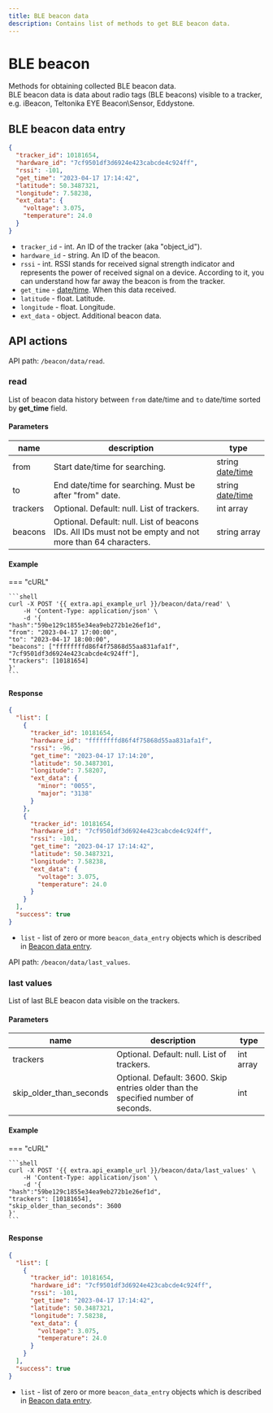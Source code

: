 ```yaml
---
title: BLE beacon data
description: Contains list of methods to get BLE beacon data.
---
```


# BLE beacon

Methods for obtaining collected BLE beacon data.\
BLE beacon data is data about radio tags (BLE beacons) visible to a tracker, e.g. iBeacon, Teltonika EYE Beacon\Sensor, Eddystone.

## BLE beacon data entry

```json
{
  "tracker_id": 10181654,
  "hardware_id": "7cf9501df3d6924e423cabcde4c924ff",
  "rssi": -101,
  "get_time": "2023-04-17 17:14:42",
  "latitude": 50.3487321,
  "longitude": 7.58238,
  "ext_data": {
    "voltage": 3.075,
    "temperature": 24.0
  }
}
```

* `tracker_id` - int. An ID of the tracker (aka "object\_id").
* `hardware_id` - string. An ID of the beacon.
* `rssi` - int. RSSI stands for received signal strength indicator and represents the power of received signal on a device. According to it, you can understand how far away the beacon is from the tracker.
* `get_time` - [date/time](broken-reference). When this data received.
* `latitude` - float. Latitude.
* `longitude` - float. Longitude.
* `ext_data` - object. Additional beacon data.

## API actions

API path: `/beacon/data/read`.

### read

List of beacon data history between `from` date/time and `to` date/time sorted by **get\_time** field.

#### Parameters

| name     | description                                                                                              | type                                 |
| -------- | -------------------------------------------------------------------------------------------------------- | ------------------------------------ |
| from     | Start date/time for searching.                                                                           | string [date/time](broken-reference) |
| to       | End date/time for searching. Must be after "from" date.                                                  | string [date/time](broken-reference) |
| trackers | Optional. Default: null. List of trackers.                                                               | int array                            |
| beacons  | Optional. Default: null. List of beacons IDs. All IDs must not be empty and not more than 64 characters. | string array                         |

#### Example

\=== "cURL"

````
```shell
curl -X POST '{{ extra.api_example_url }}/beacon/data/read' \
    -H 'Content-Type: application/json' \
    -d '{
"hash":"59be129c1855e34ea9eb272b1e26ef1d",
"from": "2023-04-17 17:00:00",
"to": "2023-04-17 18:00:00",
"beacons": ["ffffffffd86f4f75868d55aa831afa1f", "7cf9501df3d6924e423cabcde4c924ff"],
"trackers": [10181654]
}'
```
````

#### Response

```json
{
  "list": [
    {
      "tracker_id": 10181654,
      "hardware_id": "ffffffffd86f4f75868d55aa831afa1f",
      "rssi": -96,
      "get_time": "2023-04-17 17:14:20",
      "latitude": 50.3487301,
      "longitude": 7.58207,
      "ext_data": {
        "minor": "0055",
        "major": "3138"
      }
    },
    {
      "tracker_id": 10181654,
      "hardware_id": "7cf9501df3d6924e423cabcde4c924ff",
      "rssi": -101,
      "get_time": "2023-04-17 17:14:42",
      "latitude": 50.3487321,
      "longitude": 7.58238,
      "ext_data": {
        "voltage": 3.075,
        "temperature": 24.0
      }
    }
  ],
  "success": true
}
```

* `list` - list of zero or more `beacon_data_entry` objects which is described in [Beacon data entry](index-1.md#ble-beacon-data-entry).

API path: `/beacon/data/last_values`.

### last values

List of last BLE beacon data visible on the trackers.

#### Parameters

| name                       | description                                                                       | type      |
| -------------------------- | --------------------------------------------------------------------------------- | --------- |
| trackers                   | Optional. Default: null. List of trackers.                                        | int array |
| skip\_older\_than\_seconds | Optional. Default: 3600. Skip entries older than the specified number of seconds. | int       |

#### Example

\=== "cURL"

````
```shell
curl -X POST '{{ extra.api_example_url }}/beacon/data/last_values' \
    -H 'Content-Type: application/json' \
    -d '{
"hash":"59be129c1855e34ea9eb272b1e26ef1d",
"trackers": [10181654],
"skip_older_than_seconds": 3600
}'
```
````

#### Response

```json
{
  "list": [
    {
      "tracker_id": 10181654,
      "hardware_id": "7cf9501df3d6924e423cabcde4c924ff",
      "rssi": -101,
      "get_time": "2023-04-17 17:14:42",
      "latitude": 50.3487321,
      "longitude": 7.58238,
      "ext_data": {
        "voltage": 3.075,
        "temperature": 24.0
      }
    }
  ],
  "success": true
}
```

* `list` - list of zero or more `beacon_data_entry` objects which is described in [Beacon data entry](index-1.md#ble-beacon-data-entry).
